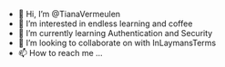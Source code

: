- 👋 Hi, I’m @TianaVermeulen
- 👀 I’m interested in endless learning and coffee
- 🌱 I’m currently learning Authentication and Security
- 💞️ I’m looking to collaborate on with InLaymansTerms
- 📫 How to reach me ...

<!---
TianaVermeulen/TianaVermeulen is a ✨ special ✨ repository because its `README.md` (this file) appears on your GitHub profile.
You can click the Preview link to take a look at your changes.
--->
